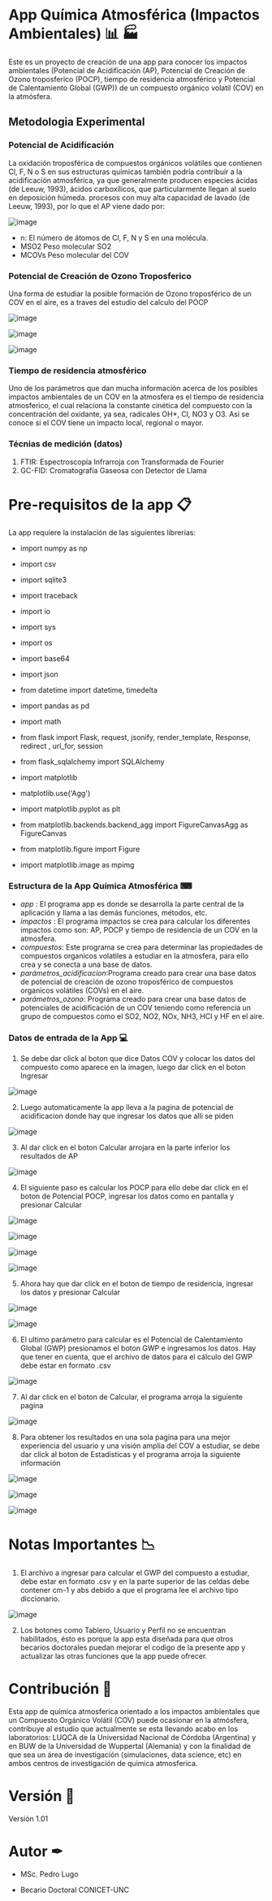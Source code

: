 # App Química Atmosférica (Impactos Ambientales) 📊 🏭

Este es un proyecto de creación de una app para conocer los impactos ambientales (Potencial de Acidificación (AP), Potencial de Creación de Ozono troposferico (POCP), tiempo de residencia atmosférico y Potencial de Calentamiento Global (GWP)) de un compuesto orgánico volatil (COV) en la atmósfera.

## Metodologia Experimental

### Potencial de Acidificación
La oxidación troposférica de compuestos orgánicos volátiles que contienen Cl, F, N o S en sus estructuras químicas también podría contribuir a la acidificación atmosférica, ya que generalmente producen especies ácidas (de Leeuw, 1993), ácidos carboxílicos, que particularmente llegan al suelo en deposición húmeda. procesos con muy alta capacidad de lavado (de Leeuw, 1993), por lo que el AP viene dado por:

![image](https://user-images.githubusercontent.com/72478141/120937147-29bb9580-c6e2-11eb-865f-b3c81ab8cccc.png)

* n: El número de átomos de Cl, F, N y S en una molécula.
* MSO2 Peso molecular SO2
* MCOVs Peso molecular del COV

### Potencial de Creación de Ozono Troposferico
Una forma de estudiar la posible formación de Ozono troposférico de un COV en el aire, es a traves del estudio del calculo del POCP

![image](https://user-images.githubusercontent.com/72478141/120937476-009c0480-c6e4-11eb-9f2d-786fe93cf995.png)

![image](https://user-images.githubusercontent.com/72478141/120937643-fe867580-c6e4-11eb-941e-956729cbdf14.png)

![image](https://user-images.githubusercontent.com/72478141/120937682-2d045080-c6e5-11eb-9d97-983a408857bc.png)



### Tiempo de residencia atmosférico

Uno de los parámetros que dan mucha información acerca de los posibles impactos ambientales de un COV en la atmosfera es el tiempo de residencia atmosferico, el cual relaciona la constante cinética del compuesto con la concentración del oxidante, ya sea, radicales OH*, Cl, NO3 y O3. Asi se conoce si el COV tiene un impacto local, regional o mayor.

 ### Técnias de medición (datos)

1. FTIR: Espectroscopía Infrarroja con Transformada de Fourier
2. GC-FID: Cromatografía Gaseosa con Detector de Llama

# Pre-requisitos de la app 📋

La app requiere la instalación de las siguientes librerias:

* import numpy as np
* import csv
* import sqlite3
* import traceback
* import io
* import sys
* import os
* import base64
* import json
* from datetime import datetime, timedelta
* import pandas as pd
* import math

* from flask import Flask, request, jsonify, render_template, Response, redirect , url_for, session
* from flask_sqlalchemy import SQLAlchemy
* import matplotlib
* matplotlib.use('Agg')  
* import matplotlib.pyplot as plt
* from matplotlib.backends.backend_agg import FigureCanvasAgg as FigureCanvas
* from matplotlib.figure import Figure
* import matplotlib.image as mpimg
 


### Estructura de la App Química Atmosférica ⌨

- _app_ : El programa app es donde se desarrolla la parte central de la aplicación y llama a las demás funciones, métodos, etc.
- _impactos_ : El programa impactos se crea para calcular los diferentes impactos como son: AP, POCP y tiempo de residencia de un COV en la atmosfera.
- _compuestos_: Este programa se crea para determinar las propiedades de compuestos organicos volatiles a estudiar en la atmosfera, para ello crea y se conecta a una base de  datos.
- _parámetros_acidificacion_:Programa creado para crear una base datos de potencial de creación de ozono troposférico de compuestos organicos volátiles (COVs) en el aire.
- _parámetros_ozono_: Programa creado para crear una base datos de potenciales de acidificación de un COV teniendo como referencia un grupo de compuestos como el SO2, NO2, NOx, NH3, HCl y HF en el aire.

### Datos de entrada de la App 💻

1. Se debe dar click al boton que dice Datos COV y colocar los datos del compuesto como aparece en la imagen, luego dar click en el boton Ingresar

![image](https://user-images.githubusercontent.com/72478141/120936250-4dc8a800-c6dd-11eb-8bb8-48a20130d1c7.png)

2. Luego automaticamente la app lleva a la pagina de potencial de acidificacion donde hay que ingresar los datos que alli se piden

![image](https://user-images.githubusercontent.com/72478141/120936361-c465a580-c6dd-11eb-933c-c09262ffa289.png)

3. Al dar click en el boton Calcular arrojara en la parte inferior los resultados de AP

![image](https://user-images.githubusercontent.com/72478141/120936423-04c52380-c6de-11eb-808c-128bf3f77d10.png)

4. El siguiente paso es calcular los POCP para ello debe dar click en el boton de Potencial POCP, ingresar los datos como en pantalla y presionar Calcular

![image](https://user-images.githubusercontent.com/72478141/120936456-3b02a300-c6de-11eb-99f6-a59533ffc04e.png)

![image](https://user-images.githubusercontent.com/72478141/120936498-7309e600-c6de-11eb-9fd1-675f9b638847.png)

![image](https://user-images.githubusercontent.com/72478141/120936516-8cab2d80-c6de-11eb-9061-83cd9602b269.png)

![image](https://user-images.githubusercontent.com/72478141/120936552-c9772480-c6de-11eb-90cf-aed894020ec6.png)

5. Ahora hay que dar click en el boton de tiempo de residencia, ingresar los datos y presionar Calcular

![image](https://user-images.githubusercontent.com/72478141/120936597-fdeae080-c6de-11eb-8f0f-bae1ae9067a6.png)

![image](https://user-images.githubusercontent.com/72478141/120936610-122edd80-c6df-11eb-8ee7-8d894b761631.png)

6. El ultimo parámetro para calcular es el Potencial de Calentamiento Global (GWP) presionamos el boton GWP e ingresamos los datos. Hay que tener en cuenta, que el archivo de datos para el cálculo del GWP debe estar en formato .csv

![image](https://user-images.githubusercontent.com/72478141/120936657-4e623e00-c6df-11eb-9bfc-4987803033cf.png)

7. Al dar click en el boton de Calcular, el programa arroja la siguiente pagina

![image](https://user-images.githubusercontent.com/72478141/120936715-aac55d80-c6df-11eb-85b7-f56977287745.png)

8. Para obtener los resultados en una sola pagina para una mejor experiencia del usuario y una visión amplia del COV a estudiar, se debe dar click al boton de Estadisticas y el programa arroja la siguiente información

![image](https://user-images.githubusercontent.com/72478141/120936781-02fc5f80-c6e0-11eb-9027-de0db6fd9861.png)

![image](https://user-images.githubusercontent.com/72478141/120936792-1ad3e380-c6e0-11eb-83c0-d32a076fbea9.png)

![image](https://user-images.githubusercontent.com/72478141/120936804-2cb58680-c6e0-11eb-9de8-54eb83949aaf.png)

# Notas Importantes 📉

1. El archivo a ingresar para calcular el GWP del compuesto a estudiar, debe estar en formato .csv y en la parte superior de las celdas debe contener cm-1 y abs debido a que el programa lee el archivo tipo diccionario.

![image](https://user-images.githubusercontent.com/72478141/120936878-a2215700-c6e0-11eb-89eb-0b79ead18fef.png)


2. Los botones como Tablero, Usuario y Perfil no se encuentran habilitados, ésto es porque la app esta diseñada para que otros becarios doctorales puedan mejorar el codigo de la presente app y actualizar las otras funciones que la app puede ofrecer. 

# Contribución 🚀

Esta app de química atmosferica orientado a los impactos ambientales que un Compuesto Orgánico Volátil (COV) puede ocasionar en la atmósfera, contribuye al estudio que actualmente se esta llevando acabo en los laboratorios: LUQCA de la Universidad Nacional de Córdoba (Argentina) y en BUW de la Universidad de Wuppertal (Alemania) y con la finalidad de que sea un área de investigación (simulaciones, data science, etc) en ambos centros de investigación de quimica atmosferica.

# Versión 📌

Versión 1.01

# Autor ✒

* MSc. Pedro Lugo
- Becario Doctoral CONICET-UNC







